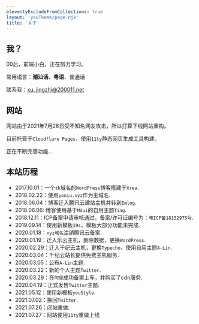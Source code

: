 ```yaml
---
eleventyExcludeFromCollections: true
layout: 'youTheme/page.njk'
title: '关于'
---
```


## 我？

00后，前端小白，正在努力学习。

常用语言：**潮汕话、粤语**、普通话

联系我：<a href="mailto:xu_jingzhi@200011.net">xu_jingzhi@200011.net</a>

## 网站

网站由于2021年7月26日受不知名网友攻击，所以打算下线网站重构。

目前托管于`Cloudflare Pages`，使用`11ty`静态网页生成工具构建。

正在不断完善功能...

## 本站历程

 - 2017.10.01：一个`tk`域名的`WordPress`博客搭建于`Xrea`.
 - 2018.02.22：使用`yoniu.xyz`作为主域名.
 - 2018.06.04：博客迁入腾讯云建站主机并转到`Emlog`.
 - 2018.06.06: 博客使用基于`Mdui`的自用主题`Ting`.
 - 2018.12.11：ICP备案申请审核通过，备案/许可证编号为：`粤ICP备18152975号`.
 - 2019.09.14：使用新模板`19s`，模板大部分功能未完成.
 - 2020.01.18：`xyz域名`注销腾讯云备案.
 - 2020.01.19：迁入乐云主机，删除数据，更换`WordPress`.
 - 2020.02.29：迁入千纪云主机，更换`Typecho`，使用自用主题`A-Lin`.
 - 2020.03.04：千纪云站长提供免费主机服务.
 - 2020.03.05：公布`A-Lin`主题.
 - 2020.03.22：新的个人主题`Twitter`.
 - 2020.03.29：在`阿里`成功备案上车，并购买了cdn服务.
 - 2020.04.19：正式发售`Twitter`主题.
 - 2021.05.12：使用新模板`youStyle`.
 - 2021.07.02：换回`Twitter`.
 - 2021.07.26：闭站重做.
 - 2021.07.27：网站使用`11ty`重做上线